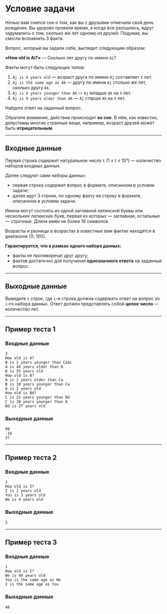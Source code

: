 # Условие задачи

Ночью вам снился сон о том, как вы с друзьями отмечали свой день рождения. Вы здорово провели время, а когда все разошлись, вдруг задумались о том, сколько же лет одному из друзей. Подумав, вы смогли вспомнить 3 факта.

Вопрос, который вы задали себе, выглядит следующим образом:

**«How old is Ai?»** — Сколько лет другу по имени `Ai`?

Факты могут быть следующих типов:

1. `Aj is X years old` — возраст друга по имени `Aj` составляет `X` лет.
2. `Aj is the same age as Ak` — другу по имени `Aj` столько же лет, сколько другу `Ak`.
3. `Aj is X years younger than Ak` — `Aj` младше `Ak` на `X` лет.
4. `Aj is X years older than Ak` — `Aj` старше `Ak` на `X` лет.

Найдите ответ на заданный вопрос.

Обратите внимание, действие происходит **во сне**. В нём, как известно, допустимы многие странные вещи, например, возраст друзей может быть **отрицательным**.

---

## Входные данные

Первая строка содержит натуральное число `t` (1 ≤ t ≤ 10³) — количество наборов входных данных.

Далее следуют сами наборы данных:

- первая строка содержит вопрос в формате, описанном в условии задачи;
- далее идут 3 строки, по одному факту на строку в формате, описанном в условии задачи.

Имена могут состоять из одной заглавной латинской буквы или нескольких латинских букв, первая из которых — заглавная, остальные — строчные. Длина имён не более 16 символов.

Возрасты и разницы в возрастах в известных вам фактах находятся в диапазоне [0; 100].

**Гарантируется, что в рамках одного набора данных:**
- факты не противоречат друг другу;
- фактов достаточно для получения **однозначного ответа** на заданный вопрос.

---

## Выходные данные

Выведите `t` строк, где `i`-я строка должна содержать ответ на вопрос из `i`-го набора данных. Ответ должен представлять собой **целое число** — количество лет.

---

## Пример теста 1

### Входные данные

```
3
How old is A?
B is 2 years younger than Caac
A is 44 years older than B
B is 55 years old
How old is B?
A is 2 years older than Ca
B is 10 years younger than Ca
A is 2 years old
How old is Bd?
C is 23 years younger than Bd
C is 38 years younger than A
Bd is 27 years old
```

### Выходные данные

```
99
-10
27
```

---

## Пример теста 2

### Входные данные

```
1
How old is I?
I is 2 years old
You is 3 years old
We is 4 years old
```

### Выходные данные

```
2
```

---

## Пример теста 3

### Входные данные

```
1
How old is I?
We is 40 years old
You is the same age as We
I is the same age as You
```

### Выходные данные

```
40
```